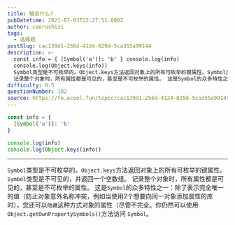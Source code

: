 ```yaml
---
title: 输出什么?
pubDatetime: 2021-07-03T22:27:51.000Z
author: caorushizi
tags:
  - 选择题
postSlug: cac139d1-256d-4124-829d-5ca355a99144
description: >-
  const info = { [Symbol('a')]: 'b' } console.log(info)
  console.log(Object.keys(info))
  Symbol类型是不可枚举的。Object.keys方法返回对象上的所有可枚举的键属性。Symbol类型是不可见的，并返回一个空数组。
  记录整个对象时，所有属性都是可见的，甚至是不可枚举的属性。 这是Symbol的众多特性之一：除
difficulty: 0.5
questionNumber: 102
source: https://fe.ecool.fun/topic/cac139d1-256d-4124-829d-5ca355a99144
---
```


```javascript
const info = {
  [Symbol('a')]: 'b'
}

console.log(info)
console.log(Object.keys(info))
```

---

`Symbol`类型是不可枚举的。`Object.keys`方法返回对象上的所有可枚举的键属性。`Symbol`类型是不可见的，并返回一个空数组。 记录整个对象时，所有属性都是可见的，甚至是不可枚举的属性。
这是`Symbol`的众多特性之一：除了表示完全唯一的值（防止对象意外名称冲突，例如当使用2个想要向同一对象添加属性的库时），您还可以`隐藏`这种方式对象的属性（尽管不完全。你仍然可以使用`Object.getOwnPropertySymbols()`方法访问 `Symbol`。
